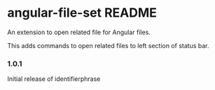 # angular-file-set README

An extension to open related file for Angular files.

This adds commands to open related files to left section of status bar.

### 1.0.1

Initial release of identifierphrase
